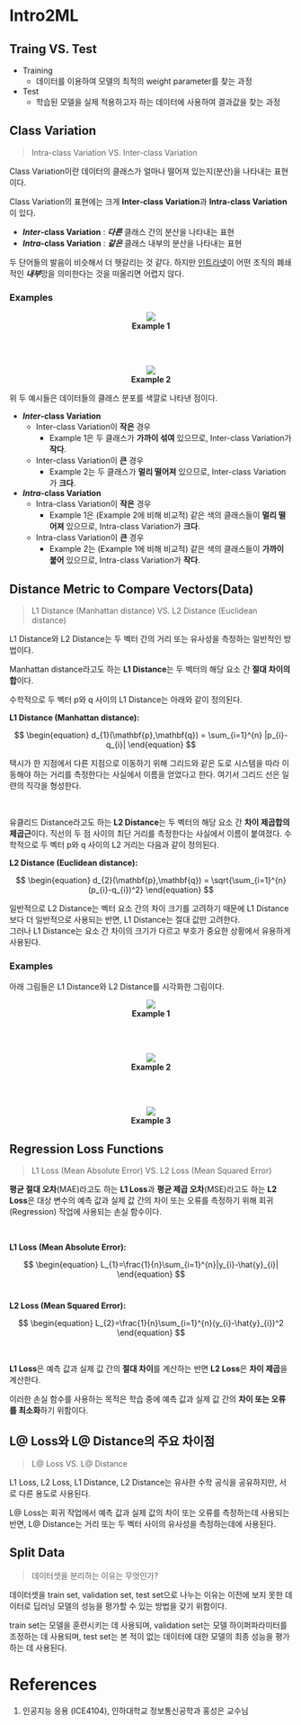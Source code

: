 # Intro2ML

## Traing VS. Test
- Training
    - 데이터를 이용하여 모델의 최적의 weight parameter를 찾는 과정
- Test
    - 학습된 모델을 실제 적용하고자 하는 데이터에 사용하여 결과값을 찾는 과정

## Class Variation
> Intra-class Variation VS. Inter-class Variation

Class Variation이란 데이터의 클래스가 얼마나 떨어져 있는지(분산)을 나타내는 표현이다.

Class Variation의 표현에는 크게 **Inter-class Variation**과 **Intra-class Variation**이 있다.

- ***Inter*-class Variation** : ***다른*** 클래스 간의 분산을 나타내는 표현
- ***Intra*-class Variation** : ***같은*** 클래스 내부의 분산을 나타내는 표현

두 단어들의 발음이 비슷해서 더 헷갈리는 것 같다. 하지만 [인트라넷](https://ko.wikipedia.org/wiki/%EC%9D%B8%ED%8A%B8%EB%9D%BC%EB%84%B7)이 어떤 조직의 폐쇄적인 ***내부***망을 의미한다는 것을 떠올리면 어렵지 않다.

### Examples

<p align="center">
<img src="img/class-variation-ex1.png">
<br><b>Example 1</b>
</p>
<br><br>
<p align="center">
<img src="img/class-variation-ex2.png">
<br><b>Example 2</b>
</p>

위 두 예시들은 데이터들의 클래스 분포를 색깔로 나타낸 점이다. 

- ***Inter*-class Variation**
    - Inter-class Variation이 **작은** 경우
        - Example 1은 두 클래스가 **가까이 섞여** 있으므로,  Inter-class Variation가 **작다**.
    - Inter-class Variation이 **큰** 경우
        - Example 2는 두 클래스가 **멀리 떨어져** 있으므로,  Inter-class Variation가 **크다**.
- ***Intra*-class Variation**
    - Intra-class Variation이 **작은** 경우
        - Example 1은 (Example 2에 비해 비교적) 같은 색의 클래스들이 **멀리 떨어져** 있으므로,  Intra-class Variation가 **크다**.
    - Intra-class Variation이 **큰** 경우
        - Example 2는 (Example 1에 비해 비교적) 같은 색의 클래스들이 **가까이 붙어** 있으므로,  Intra-class Variation가 **작다**.

## Distance Metric to Compare Vectors(Data)
> L1 Distance (Manhattan distance) VS. L2 Distance (Euclidean distance)

L1 Distance와 L2 Distance는 두 벡터 간의 거리 또는 유사성을 측정하는 일반적인 방법이다.

Manhattan distance라고도 하는 **L1 Distance**는 두 벡터의 해당 요소 간 **절대 차이의 합**이다. 

수학적으로 두 벡터 p와 q 사이의 L1 Distance는 아래와 같이 정의된다.

**L1 Distance (Manhattan distance):**<br>

$$
\begin{equation}
d_{1}(\mathbf{p},\mathbf{q}) = \sum_{i=1}^{n} |p_{i}-q_{i}|
\end{equation}
$$

택시가 한 지점에서 다른 지점으로 이동하기 위해 그리드와 같은 도로 시스템을 따라 이동해야 하는 거리를 측정한다는 사실에서 이름을 얻었다고 한다. 여기서 그리드 선은 일련의 직각을 형성한다. 

<br>

유클리드 Distance라고도 하는 **L2 Distance**는 두 벡터의 해당 요소 간 **차이 제곱합의 제곱근**이다. 직선의 두 점 사이의 최단 거리를 측정한다는 사실에서 이름이 붙여졌다. 수학적으로 두 벡터 p와 q 사이의 L2 거리는 다음과 같이 정의된다.

**L2 Distance (Euclidean distance):**<br>

$$
\begin{equation}
d_{2}(\mathbf{p},\mathbf{q}) = \sqrt{\sum_{i=1}^{n} (p_{i}-q_{i})^2}
\end{equation}
$$

일반적으로 L2 Distance는 벡터 요소 간의 차이 크기를 고려하기 때문에 L1 Distance보다 더 일반적으로 사용되는 반면, L1 Distance는 절대 값만 고려한다. <br>
그러나 L1 Distance는 요소 간 차이의 크기가 다르고 부호가 중요한 상황에서 유용하게 사용된다.

### Examples

아래 그림들은 L1 Distance와 L2 Distance를 시각화한 그림이다.

<p align="center">
<img src="img/distance_3%2C3_to_5%2C5.png">
<br><b>Example 1</b>
</p>
<br><br>
<p align="center">
<img src="img/distance_0%2C0_to_4%2C4.png">
<br><b>Example 2</b>
</p>
<br><br>
<p align="center">
<img src="img/distance_1%2C2_to_4%2C6.png">
<br><b>Example 3</b>
</p>

## Regression Loss Functions
> L1 Loss (Mean Absolute Error) VS. L2 Loss (Mean Squared Error)

**평균 절대 오차**(MAE)라고도 하는 **L1 Loss**과 **평균 제곱 오차**(MSE)라고도 하는 **L2 Loss**은 대상 변수의 예측 값과 실제 값 간의 차이 또는 오류를 측정하기 위해 회귀(Regression) 작업에 사용되는 손실 함수이다. 

<br>

**L1 Loss (Mean Absolute Error):**

$$
\begin{equation}
L_{1}=\frac{1}{n}\sum_{i=1}^{n}|y_{i}-\hat{y}_{i}|
\end{equation}
$$
<br>

**L2 Loss (Mean Squared Error):**

$$
\begin{equation}
L_{2}=\frac{1}{n}\sum_{i=1}^{n}(y_{i}-\hat{y}_{i})^2
\end{equation}
$$ 

<br>

**L1 Loss**은 예측 값과 실제 값 간의 **절대 차이**를 계산하는 반면 **L2 Loss**은 **차이 제곱**을 계산한다.

이러한 손실 함수를 사용하는 목적은 학습 중에 예측 값과 실제 값 간의 **차이 또는 오류를 최소화**하기 위함이다.

## L@ Loss와 L@ Distance의 주요 차이점
> L@ Loss VS. L@ Distance

L1 Loss, L2 Loss, L1 Distance, L2 Distance는 유사한 수학 공식을 공유하지만, 서로 다른 용도로 사용된다. 

L@ Loss는 회귀 작업에서 예측 값과 실제 값의 차이 또는 오류를 측정하는데 사용되는 반면, L@ Distance는 거리 또는 두 벡터 사이의 유사성을 측정하는데에 사용된다.

## Split Data
> 데이터셋을 분리하는 이유는 무엇인가?

데이터셋을 train set, validation set, test set으로 나누는 이유는 이전에 보지 못한 데이터로 딥러닝 모델의 성능을 평가할 수 있는 방법을 갖기 위함이다. 

train set는 모델을 훈련시키는 데 사용되며, validation set는 모델 하이퍼파라미터를 조정하는 데 사용되며, test set는 본 적이 없는 데이터에 대한 모델의 최종 성능을 평가하는 데 사용된다.

# References

1. 인공지능 응용 (ICE4104), 인하대학교 정보통신공학과 홍성은 교수님